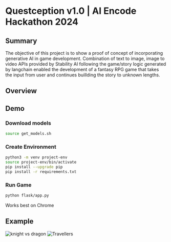 # Questception v1.0 | AI Encode Hackathon 2024

## Summary
The objective of this project is to show a proof of concept of incorporating generative AI in game development. Combination of text to image, image to video APIs provided by Stability AI following the game/story logic generated by langchain enabled the development of a fantasy RPG game that takes the input from user and continues buillding the story to unknown lengths.
## Overview

## Demo
### Download models
```bash
source get_models.sh
```
### Create Environment
```bash
python3 -m venv project-env
source project-env/bin/activate
pip install --upgrade pip
pip install -r requirements.txt
```
### Run Game
```bash
python flask/app.py
```
Works best on Chrome

## Example

![knight vs dragon](knightvsdragon.png)
![Travellers](travel.png)
